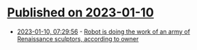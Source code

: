 # [Published on 2023-01-10](index.md)

* [2023-01-10, 07:29:56](https://news.ycombinator.com/item?id=34321638) - [Robot is doing the work of an army of Renaissance sculptors, according to owner](https://www.cbsnews.com/news/robots-marble-sculpture-carrara-italy-robotics-art/)
